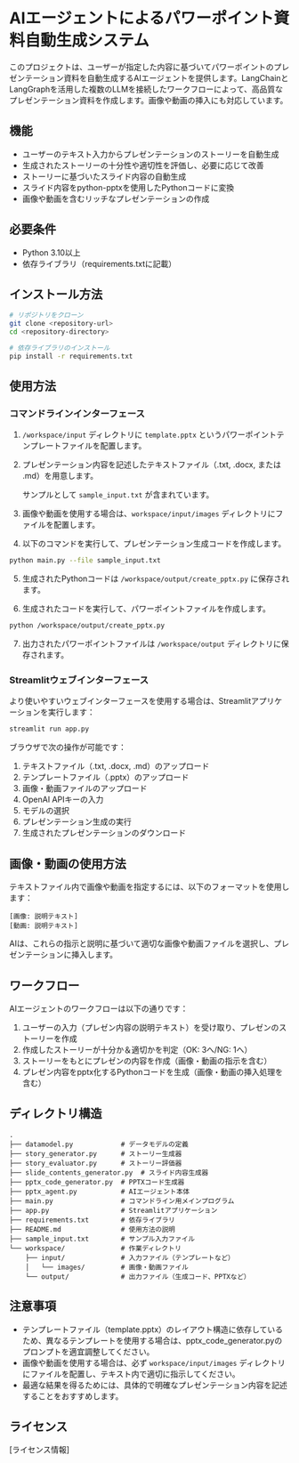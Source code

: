 # AIエージェントによるパワーポイント資料自動生成システム

このプロジェクトは、ユーザーが指定した内容に基づいてパワーポイントのプレゼンテーション資料を自動生成するAIエージェントを提供します。LangChainとLangGraphを活用した複数のLLMを接続したワークフローによって、高品質なプレゼンテーション資料を作成します。画像や動画の挿入にも対応しています。

## 機能

- ユーザーのテキスト入力からプレゼンテーションのストーリーを自動生成
- 生成されたストーリーの十分性や適切性を評価し、必要に応じて改善
- ストーリーに基づいたスライド内容の自動生成
- スライド内容をpython-pptxを使用したPythonコードに変換
- 画像や動画を含むリッチなプレゼンテーションの作成

## 必要条件

- Python 3.10以上
- 依存ライブラリ（requirements.txtに記載）

## インストール方法

```bash
# リポジトリをクローン
git clone <repository-url>
cd <repository-directory>

# 依存ライブラリのインストール
pip install -r requirements.txt
```

## 使用方法

### コマンドラインインターフェース

1. `/workspace/input` ディレクトリに `template.pptx` というパワーポイントテンプレートファイルを配置します。

2. プレゼンテーション内容を記述したテキストファイル（.txt, .docx, または .md）を用意します。
   
   サンプルとして `sample_input.txt` が含まれています。

3. 画像や動画を使用する場合は、`workspace/input/images` ディレクトリにファイルを配置します。

4. 以下のコマンドを実行して、プレゼンテーション生成コードを作成します。

```bash
python main.py --file sample_input.txt
```

5. 生成されたPythonコードは `/workspace/output/create_pptx.py` に保存されます。

6. 生成されたコードを実行して、パワーポイントファイルを作成します。

```bash
python /workspace/output/create_pptx.py
```

7. 出力されたパワーポイントファイルは `/workspace/output` ディレクトリに保存されます。

### Streamlitウェブインターフェース

より使いやすいウェブインターフェースを使用する場合は、Streamlitアプリケーションを実行します：

```bash
streamlit run app.py
```

ブラウザで次の操作が可能です：

1. テキストファイル（.txt, .docx, .md）のアップロード
2. テンプレートファイル（.pptx）のアップロード
3. 画像・動画ファイルのアップロード
4. OpenAI APIキーの入力
5. モデルの選択
6. プレゼンテーション生成の実行
7. 生成されたプレゼンテーションのダウンロード

## 画像・動画の使用方法

テキストファイル内で画像や動画を指定するには、以下のフォーマットを使用します：

```
[画像: 説明テキスト]
[動画: 説明テキスト]
```

AIは、これらの指示と説明に基づいて適切な画像や動画ファイルを選択し、プレゼンテーションに挿入します。

## ワークフロー

AIエージェントのワークフローは以下の通りです：

1. ユーザーの入力（プレゼン内容の説明テキスト）を受け取り、プレゼンのストーリーを作成
2. 作成したストーリーが十分か＆適切かを判定（OK: 3へ/NG: 1へ）
3. ストーリーをもとにプレゼンの内容を作成（画像・動画の指示を含む）
4. プレゼン内容をpptx化するPythonコードを生成（画像・動画の挿入処理を含む）

## ディレクトリ構造

```
.
├── datamodel.py            # データモデルの定義
├── story_generator.py      # ストーリー生成器
├── story_evaluator.py      # ストーリー評価器
├── slide_contents_generator.py  # スライド内容生成器
├── pptx_code_generator.py  # PPTXコード生成器
├── pptx_agent.py           # AIエージェント本体
├── main.py                 # コマンドライン用メインプログラム
├── app.py                  # Streamlitアプリケーション
├── requirements.txt        # 依存ライブラリ
├── README.md               # 使用方法の説明
├── sample_input.txt        # サンプル入力ファイル
└── workspace/              # 作業ディレクトリ
    ├── input/              # 入力ファイル（テンプレートなど）
    │   └── images/         # 画像・動画ファイル
    └── output/             # 出力ファイル（生成コード、PPTXなど）
```

## 注意事項

- テンプレートファイル（template.pptx）のレイアウト構造に依存しているため、異なるテンプレートを使用する場合は、pptx_code_generator.pyのプロンプトを適宜調整してください。
- 画像や動画を使用する場合は、必ず `workspace/input/images` ディレクトリにファイルを配置し、テキスト内で適切に指示してください。
- 最適な結果を得るためには、具体的で明確なプレゼンテーション内容を記述することをおすすめします。

## ライセンス

[ライセンス情報]
